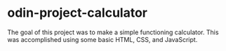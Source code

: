 # odin-project-calculator
The goal of this project was to make a simple functioning calculator. This was accomplished using some basic HTML, CSS, and JavaScript.